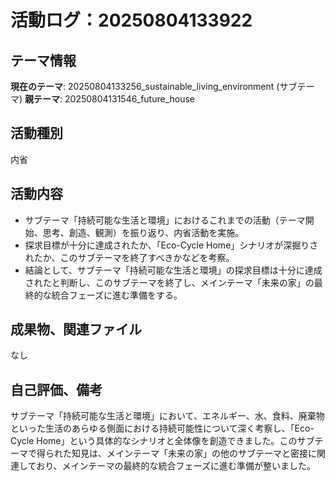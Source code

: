 # 活動ログ：20250804133922

## テーマ情報
**現在のテーマ**: 20250804133256_sustainable_living_environment (サブテーマ)
**親テーマ**: 20250804131546_future_house

## 活動種別
内省

## 活動内容
- サブテーマ「持続可能な生活と環境」におけるこれまでの活動（テーマ開始、思考、創造、観測）を振り返り、内省活動を実施。
- 探求目標が十分に達成されたか、「Eco-Cycle Home」シナリオが深掘りされたか、このサブテーマを終了すべきかなどを考察。
- 結論として、サブテーマ「持続可能な生活と環境」の探求目標は十分に達成されたと判断し、このサブテーマを終了し、メインテーマ「未来の家」の最終的な統合フェーズに進む準備をする。

## 成果物、関連ファイル
なし

## 自己評価、備考
サブテーマ「持続可能な生活と環境」において、エネルギー、水、食料、廃棄物といった生活のあらゆる側面における持続可能性について深く考察し、「Eco-Cycle Home」という具体的なシナリオと全体像を創造できました。このサブテーマで得られた知見は、メインテーマ「未来の家」の他のサブテーマと密接に関連しており、メインテーマの最終的な統合フェーズに進む準備が整いました。
